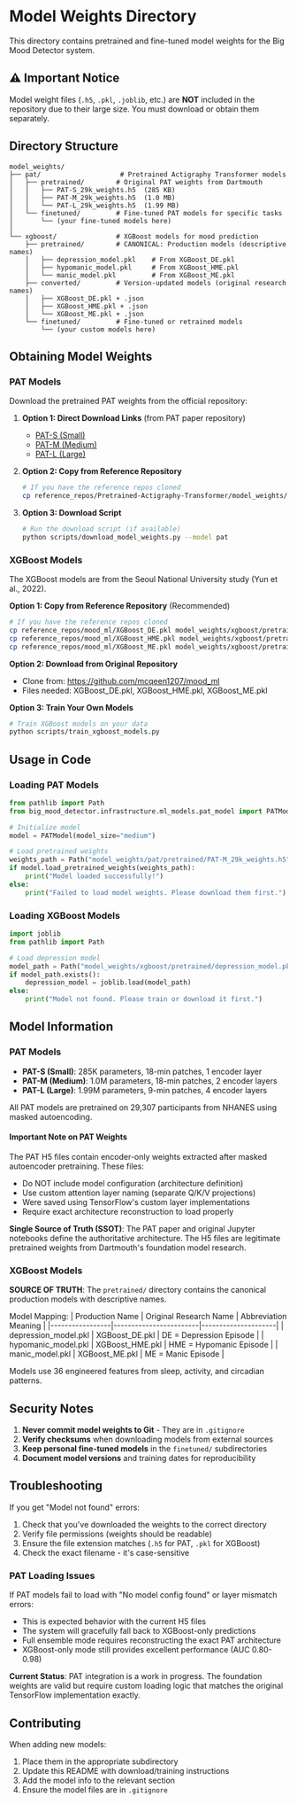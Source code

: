 # Model Weights Directory

This directory contains pretrained and fine-tuned model weights for the Big Mood Detector system.

## ⚠️ Important Notice

Model weight files (`.h5`, `.pkl`, `.joblib`, etc.) are **NOT** included in the repository due to their large size. You must download or obtain them separately.

## Directory Structure

```
model_weights/
├── pat/                    # Pretrained Actigraphy Transformer models
│   ├── pretrained/        # Original PAT weights from Dartmouth
│   │   ├── PAT-S_29k_weights.h5  (285 KB)
│   │   ├── PAT-M_29k_weights.h5  (1.0 MB)
│   │   └── PAT-L_29k_weights.h5  (1.99 MB)
│   └── finetuned/         # Fine-tuned PAT models for specific tasks
│       └── (your fine-tuned models here)
│
└── xgboost/               # XGBoost models for mood prediction
    ├── pretrained/        # CANONICAL: Production models (descriptive names)
    │   ├── depression_model.pkl    # From XGBoost_DE.pkl
    │   ├── hypomanic_model.pkl     # From XGBoost_HME.pkl
    │   └── manic_model.pkl         # From XGBoost_ME.pkl
    ├── converted/         # Version-updated models (original research names)
    │   ├── XGBoost_DE.pkl + .json
    │   ├── XGBoost_HME.pkl + .json
    │   └── XGBoost_ME.pkl + .json
    └── finetuned/         # Fine-tuned or retrained models
        └── (your custom models here)
```

## Obtaining Model Weights

### PAT Models

Download the pretrained PAT weights from the official repository:

1. **Option 1: Direct Download Links** (from PAT paper repository)
   - [PAT-S (Small)](https://www.dropbox.com/scl/fi/12ip8owx1psc4o7b2uqff/PAT-S_29k_weights.h5?rlkey=ffaf1z45a74cbxrl7c9i2b32h&st=mfk6f0y5&dl=1)
   - [PAT-M (Medium)](https://www.dropbox.com/scl/fi/hlfbni5bzsfq0pynarjcn/PAT-M_29k_weights.h5?rlkey=frbkjtbgliy9vq2kvzkquruvg&st=mxc4uet9&dl=1)
   - [PAT-L (Large)](https://www.dropbox.com/scl/fi/exk40hu1nxc1zr1prqrtp/PAT-L_29k_weights.h5?rlkey=t1e5h54oob0e1k4frqzjt1kmz&st=7a20pcox&dl=1)

2. **Option 2: Copy from Reference Repository**
   ```bash
   # If you have the reference repos cloned
   cp reference_repos/Pretrained-Actigraphy-Transformer/model_weights/PAT-*_29k_weights.h5 model_weights/pat/pretrained/
   ```

3. **Option 3: Download Script**
   ```bash
   # Run the download script (if available)
   python scripts/download_model_weights.py --model pat
   ```

### XGBoost Models

The XGBoost models are from the Seoul National University study (Yun et al., 2022).

**Option 1: Copy from Reference Repository** (Recommended)
```bash
# If you have the reference repos cloned
cp reference_repos/mood_ml/XGBoost_DE.pkl model_weights/xgboost/pretrained/depression_model.pkl
cp reference_repos/mood_ml/XGBoost_HME.pkl model_weights/xgboost/pretrained/hypomanic_model.pkl
cp reference_repos/mood_ml/XGBoost_ME.pkl model_weights/xgboost/pretrained/manic_model.pkl
```

**Option 2: Download from Original Repository**
- Clone from: https://github.com/mcqeen1207/mood_ml
- Files needed: XGBoost_DE.pkl, XGBoost_HME.pkl, XGBoost_ME.pkl

**Option 3: Train Your Own Models**
```bash
# Train XGBoost models on your data
python scripts/train_xgboost_models.py
```

## Usage in Code

### Loading PAT Models

```python
from pathlib import Path
from big_mood_detector.infrastructure.ml_models.pat_model import PATModel

# Initialize model
model = PATModel(model_size="medium")

# Load pretrained weights
weights_path = Path("model_weights/pat/pretrained/PAT-M_29k_weights.h5")
if model.load_pretrained_weights(weights_path):
    print("Model loaded successfully!")
else:
    print("Failed to load model weights. Please download them first.")
```

### Loading XGBoost Models

```python
import joblib
from pathlib import Path

# Load depression model
model_path = Path("model_weights/xgboost/pretrained/depression_model.pkl")
if model_path.exists():
    depression_model = joblib.load(model_path)
else:
    print("Model not found. Please train or download it first.")
```

## Model Information

### PAT Models
- **PAT-S (Small)**: 285K parameters, 18-min patches, 1 encoder layer
- **PAT-M (Medium)**: 1.0M parameters, 18-min patches, 2 encoder layers  
- **PAT-L (Large)**: 1.99M parameters, 9-min patches, 4 encoder layers

All PAT models are pretrained on 29,307 participants from NHANES using masked autoencoding.

#### Important Note on PAT Weights
The PAT H5 files contain encoder-only weights extracted after masked autoencoder pretraining. These files:
- Do NOT include model configuration (architecture definition)
- Use custom attention layer naming (separate Q/K/V projections)
- Were saved using TensorFlow's custom layer implementations
- Require exact architecture reconstruction to load properly

**Single Source of Truth (SSOT)**: The PAT paper and original Jupyter notebooks define the authoritative architecture. The H5 files are legitimate pretrained weights from Dartmouth's foundation model research.

### XGBoost Models

**SOURCE OF TRUTH**: The `pretrained/` directory contains the canonical production models with descriptive names.

Model Mapping:
| Production Name | Original Research Name | Abbreviation Meaning |
|-----------------|------------------------|---------------------|
| depression_model.pkl | XGBoost_DE.pkl | DE = Depression Episode |
| hypomanic_model.pkl | XGBoost_HME.pkl | HME = Hypomanic Episode |
| manic_model.pkl | XGBoost_ME.pkl | ME = Manic Episode |

Models use 36 engineered features from sleep, activity, and circadian patterns.

## Security Notes

1. **Never commit model weights to Git** - They are in `.gitignore`
2. **Verify checksums** when downloading models from external sources
3. **Keep personal fine-tuned models** in the `finetuned/` subdirectories
4. **Document model versions** and training dates for reproducibility

## Troubleshooting

If you get "Model not found" errors:
1. Check that you've downloaded the weights to the correct directory
2. Verify file permissions (weights should be readable)
3. Ensure the file extension matches (`.h5` for PAT, `.pkl` for XGBoost)
4. Check the exact filename - it's case-sensitive

### PAT Loading Issues
If PAT models fail to load with "No model config found" or layer mismatch errors:
- This is expected behavior with the current H5 files
- The system will gracefully fall back to XGBoost-only predictions
- Full ensemble mode requires reconstructing the exact PAT architecture
- XGBoost-only mode still provides excellent performance (AUC 0.80-0.98)

**Current Status**: PAT integration is a work in progress. The foundation weights are valid but require custom loading logic that matches the original TensorFlow implementation exactly.

## Contributing

When adding new models:
1. Place them in the appropriate subdirectory
2. Update this README with download/training instructions
3. Add the model info to the relevant section
4. Ensure the model files are in `.gitignore`